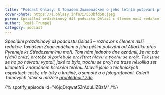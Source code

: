 ```yaml
---
title: "Podcast Ohlasy: S Tomášem Znamenáčkem o jeho letním putování přes Pyreneje"
cover-photo: https://i.ohlasy.info/i/553bfd58.jpeg
perex: Speciální prázdninový díl podcastu Ohlasů s členem naší redakce Tomášem Znamenáčkem o jeho pěším putování od Atlantiku ke Středozemnímu moři.
author: Tomáš Trumpeš
category: podcast
---
```


*Speciální prázdninový díl podcastu Ohlasů – rozhovor s členem naší redakce Tomášem Znamenáčkem o jeho pěším putování od Atlantiku přes Pyreneje ke Středozemnímu moři. Tom nám jednoho dne oznámil, že na pár týdnů zmizí, protože si potřebuje provětrat hlavu a trochu se projít. Tak jsme se ho po návratu vyptali, jaké to bylo, trochu se projít na trase několika set kilometrů v náročném horském terénu. Mluvili jsme o technických aspektech cesty, ale taky o krajině, o samotě a o fotografování. Galerii Tomových fotek si můžete [prohlédnout zde](https://www.icloud.com/sharedalbum/#B0v55Z2WMHbI4K).*

{% spotify_episode id="46jqDrqwat5ZrAduLiZBzM" /%}
